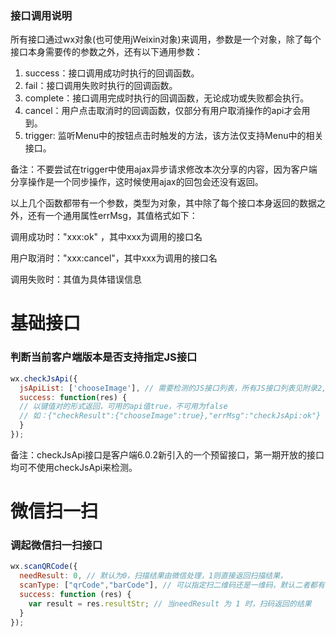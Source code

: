 ### **接口调用说明**

所有接口通过wx对象(也可使用jWeixin对象)来调用，参数是一个对象，除了每个接口本身需要传的参数之外，还有以下通用参数：

1. success：接口调用成功时执行的回调函数。
2. fail：接口调用失败时执行的回调函数。
3. complete：接口调用完成时执行的回调函数，无论成功或失败都会执行。
4. cancel：用户点击取消时的回调函数，仅部分有用户取消操作的api才会用到。
5. trigger: 监听Menu中的按钮点击时触发的方法，该方法仅支持Menu中的相关接口。

备注：不要尝试在trigger中使用ajax异步请求修改本次分享的内容，因为客户端分享操作是一个同步操作，这时候使用ajax的回包会还没有返回。

以上几个函数都带有一个参数，类型为对象，其中除了每个接口本身返回的数据之外，还有一个通用属性errMsg，其值格式如下：

调用成功时："xxx:ok" ，其中xxx为调用的接口名

用户取消时："xxx:cancel"，其中xxx为调用的接口名

调用失败时：其值为具体错误信息



# **基础接口**



### **判断当前客户端版本是否支持指定JS接口**

```js
wx.checkJsApi({
  jsApiList: ['chooseImage'], // 需要检测的JS接口列表，所有JS接口列表见附录2,
  success: function(res) {
  // 以键值对的形式返回，可用的api值true，不可用为false
  // 如：{"checkResult":{"chooseImage":true},"errMsg":"checkJsApi:ok"}
  }
});
```

备注：checkJsApi接口是客户端6.0.2新引入的一个预留接口，第一期开放的接口均可不使用checkJsApi来检测。



# **微信扫一扫**



### **调起微信扫一扫接口**

```js
wx.scanQRCode({
  needResult: 0, // 默认为0，扫描结果由微信处理，1则直接返回扫描结果，
  scanType: ["qrCode","barCode"], // 可以指定扫二维码还是一维码，默认二者都有
  success: function (res) {
    var result = res.resultStr; // 当needResult 为 1 时，扫码返回的结果
  }
});
```



